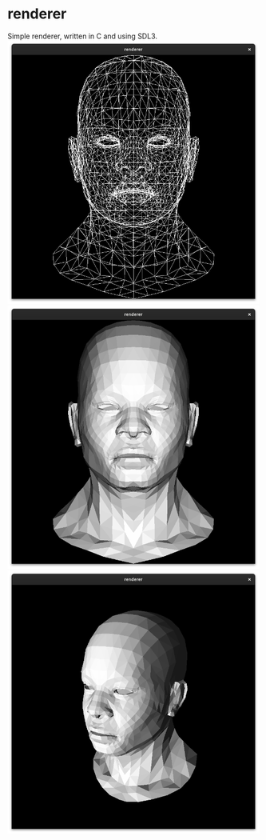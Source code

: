# renderer
Simple renderer, written in C and using SDL3.
![lines](https://github.com/adammansson/renderer/blob/main/Screenshot%20from%202025-01-30%2014-23-45.png)
![filled](https://github.com/adammansson/renderer/blob/main/Screenshot%20from%202025-02-03%2020-58-16.png)
![perspective](https://github.com/adammansson/renderer/blob/main/Screenshot%20from%202025-02-10%2011-49-49.png)
